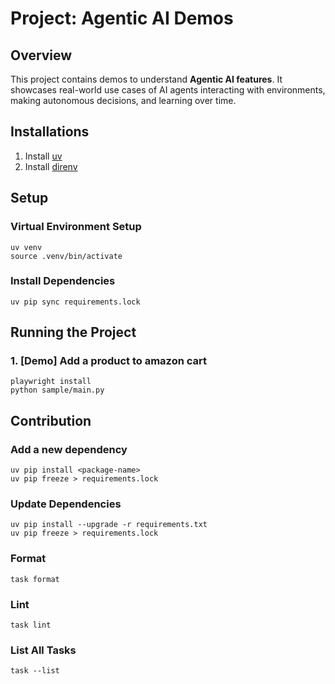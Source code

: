 # Project: Agentic AI Demos

## Overview

This project contains demos to understand **Agentic AI features**. It showcases real-world use cases of AI agents
interacting with environments, making autonomous decisions, and learning over time.

## Installations

1. Install [uv](https://github.com/astral-sh/uv)
2. Install [direnv](https://github.com/direnv/direnv)

## Setup

### Virtual Environment Setup

```shell
uv venv
source .venv/bin/activate
```

### Install Dependencies

```shell
uv pip sync requirements.lock
```

## Running the Project

### 1. [Demo] Add a product to amazon cart

```shell
playwright install
python sample/main.py
```

## Contribution

### Add a new dependency

```shell
uv pip install <package-name>
uv pip freeze > requirements.lock
```

### Update Dependencies

```shell
uv pip install --upgrade -r requirements.txt
uv pip freeze > requirements.lock
```

### Format

```shell
task format
```

### Lint

```shell
task lint
```

### List All Tasks

```shell
task --list
```
